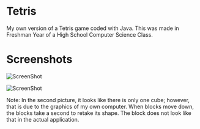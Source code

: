 Tetris
======

My own version of a Tetris game coded with Java. This was made in Freshman Year of a High School Computer Science Class.

Screenshots
==========

![ScreenShot](https://copy.com/zcJFA6utPVnmyv6P)

![ScreenShot](https://copy.com/YMM9g7LXBExJaFIy)

Note: In the second picture, it looks like there is only one cube; however, that is due to the graphics of my own computer. When blocks move down, the blocks take a second to retake its shape. The block does not look like that in the actual application.

